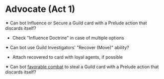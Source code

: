 # Advocate (Act 1)

✦ Can bot Influence or Secure a Guild card with a Prelude action that discards itself?

- Check "Influence Doctrine" in case of multiple options

✦ Can bot use Guild Investigators' "Recover (Move)" ability?

- Attach recovered to card with loyal agents, if possible

✦ Can bot <ins>favorable combat</ins> to steal a Guild card with a Prelude action that discards itself?

<div class="pagebreak"> </div>

